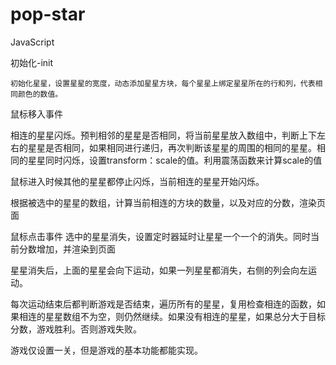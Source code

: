 # pop-star
JavaScript


初始化-init

	初始化星星，设置星星的宽度，动态添加星星方块，每个星星上绑定星星所在的行和列，代表相同颜色的数值。
  
鼠标移入事件
	
  相连的星星闪烁。预判相邻的星星是否相同，将当前星星放入数组中，判断上下左右的星星是否相同，如果相同进行递归，再次判断该星星的周围的相同的星星。相同的星星同时闪烁，设置transform：scale的值。利用震荡函数来计算scale的值
	
  鼠标进入时候其他的星星都停止闪烁，当前相连的星星开始闪烁。
	
  根据被选中的星星的数组，计算当前相连的方块的数量，以及对应的分数，渲染页面
  
鼠标点击事件
	选中的星星消失，设置定时器延时让星星一个一个的消失。同时当前分数增加，并渲染到页面
	
  星星消失后，上面的星星会向下运动，如果一列星星都消失，右侧的列会向左运动。
	
  每次运动结束后都判断游戏是否结束，遍历所有的星星，复用检查相连的函数，如果相连的星星数组不为空，则仍然继续。如果没有相连的星星，如果总分大于目标分数，游戏胜利。否则游戏失败。
  
游戏仅设置一关，但是游戏的基本功能都能实现。
